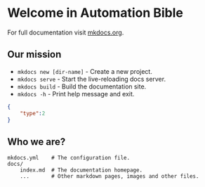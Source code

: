 # Welcome in Automation Bible

For full documentation visit [mkdocs.org](https://www.mkdocs.org).

## Our mission

* `mkdocs new [dir-name]` - Create a new project.
* `mkdocs serve` - Start the live-reloading docs server.
* `mkdocs build` - Build the documentation site.
* `mkdocs -h` - Print help message and exit.

```json
{
    "type":2
}
```

## Who we are?

    mkdocs.yml    # The configuration file.
    docs/
        index.md  # The documentation homepage.
        ...       # Other markdown pages, images and other files.
